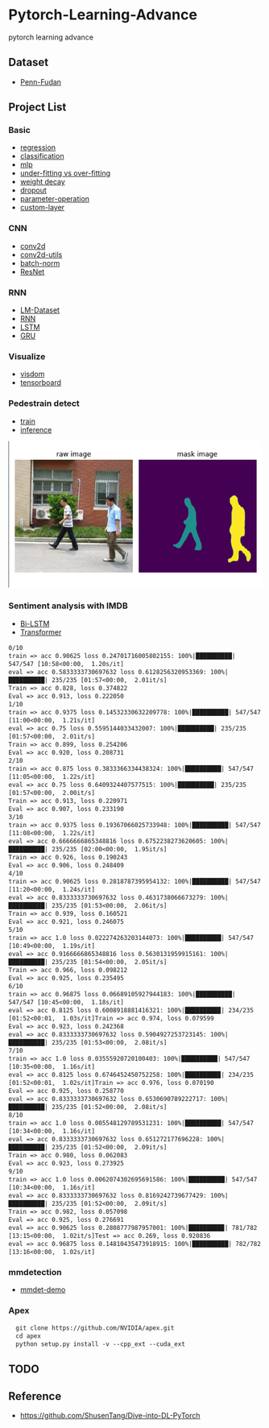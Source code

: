 # Pytorch-Learning-Advance
pytorch learning advance


## Dataset
* [Penn-Fudan](https://www.cis.upenn.edu/~jshi/ped_html/)

## Project List
### Basic
* [regression](https://github.com/alexchungio/Pytorch-Learning-Advance/blob/master/Grammar/regression.py)
* [classification](https://github.com/alexchungio/Pytorch-Learning-Advance/blob/master/Grammar/classification.py)
* [mlp](https://github.com/alexchungio/Pytorch-Learning-Advance/blob/master/Grammar/mlp.py)
* [under-fitting vs over-fitting](https://github.com/alexchungio/Pytorch-Learning-Advance/blob/master/Grammar/under_over_fitting.ipynb)
* [weight decay](https://github.com/alexchungio/Pytorch-Learning-Advance/blob/master/Grammar/weight_decay.ipynb)
* [dropout](https://github.com/alexchungio/Pytorch-Learning-Advance/blob/master/Grammar/dropout.ipynb)
* [parameter-operation](https://github.com/alexchungio/Pytorch-Learning-Advance/blob/master/Grammar/parameters.ipynb)
* [custom-layer](https://github.com/alexchungio/Pytorch-Learning-Advance/blob/master/Grammar/custom_layer.ipynb)

### CNN
* [conv2d](https://github.com/alexchungio/Pytorch-Learning-Advance/blob/master/Grammar/conv2d.ipynb)
* [conv2d-utils](https://github.com/alexchungio/Pytorch-Learning-Advance/blob/master/Grammar/conv2d_utils.ipynb)
* [batch-norm](https://github.com/alexchungio/Pytorch-Learning-Advance/blob/master/Grammar/batch_norm.ipynb)
* [ResNet](https://github.com/alexchungio/Pytorch-Learning-Advance/blob/master/Grammar/ResNet.ipynb)

### RNN
* [LM-Dataset](https://github.com/alexchungio/Pytorch-Learning-Advance/blob/master/Grammar/language_model_dataset.ipynb)
* [RNN](https://github.com/alexchungio/Pytorch-Learning-Advance/blob/master/Grammar/RNN.ipynb)
* [LSTM](https://github.com/alexchungio/Pytorch-Learning-Advance/blob/master/Grammar/LSTM.ipynb)
* [GRU](https://github.com/alexchungio/Pytorch-Learning-Advance/blob/master/Grammar/GRU.ipynb)

### Visualize
* [visdom](https://github.com/alexchungio/Pytorch-Learning-Advance/blob/master/Grammar/visdom_mnist.py)
* [tensorboard](https://github.com/alexchungio/Pytorch-Learning-Advance/blob/master/Grammar/tensorboard_cifar10.py)

### Pedestrain detect
* [train](https://github.com/alexchungio/Pytorch-Learning-Advance/blob/master/pedestrian_detection/train.py)
* [inference](https://github.com/alexchungio/Pytorch-Learning-Advance/blob/master/pedestrian_detection/inference.py)

![pedestrain demo](./Docs/pedestrain_demo.png)

### Sentiment analysis with IMDB 
* [Bi-LSTM](https://github.com/alexchungio/Pytorch-Learning-Advance/blob/master/sentiment_analysis/bidirected_lstm.py)
* [Transformer](https://github.com/alexchungio/Pytorch-Learning-Advance/blob/master/sentiment_analysis/gru_with_transformer.py)
```shell script
0/10
train => acc 0.90625 loss 0.24701716005802155: 100%|██████████| 547/547 [10:58<00:00,  1.20s/it]
eval => acc 0.5833333730697632 loss 0.6128256320953369: 100%|██████████| 235/235 [01:57<00:00,  2.01it/s]
Train => acc 0.828, loss 0.374822
Eval => acc 0.913, loss 0.222050
1/10
train => acc 0.9375 loss 0.14532330632209778: 100%|██████████| 547/547 [11:00<00:00,  1.21s/it]
eval => acc 0.75 loss 0.5595144033432007: 100%|██████████| 235/235 [01:57<00:00,  2.01it/s]
Train => acc 0.899, loss 0.254206
Eval => acc 0.920, loss 0.208731
2/10
train => acc 0.875 loss 0.3833366334438324: 100%|██████████| 547/547 [11:05<00:00,  1.22s/it]
eval => acc 0.75 loss 0.6409324407577515: 100%|██████████| 235/235 [01:57<00:00,  2.00it/s]
Train => acc 0.913, loss 0.220971
Eval => acc 0.907, loss 0.233190
3/10
train => acc 0.9375 loss 0.19367066025733948: 100%|██████████| 547/547 [11:08<00:00,  1.22s/it]
eval => acc 0.6666666865348816 loss 0.6752238273620605: 100%|██████████| 235/235 [02:00<00:00,  1.95it/s]
Train => acc 0.926, loss 0.190243
Eval => acc 0.906, loss 0.248409
4/10
train => acc 0.90625 loss 0.2818787395954132: 100%|██████████| 547/547 [11:20<00:00,  1.24s/it]
eval => acc 0.8333333730697632 loss 0.4631738066673279: 100%|██████████| 235/235 [01:53<00:00,  2.06it/s]
Train => acc 0.939, loss 0.160521
Eval => acc 0.921, loss 0.246075
5/10
train => acc 1.0 loss 0.022274263203144073: 100%|██████████| 547/547 [10:49<00:00,  1.19s/it]
eval => acc 0.9166666865348816 loss 0.5630131959915161: 100%|██████████| 235/235 [01:54<00:00,  2.05it/s]
Train => acc 0.966, loss 0.098212
Eval => acc 0.925, loss 0.235495
6/10
train => acc 0.96875 loss 0.06689105927944183: 100%|██████████| 547/547 [10:45<00:00,  1.18s/it]
eval => acc 0.8125 loss 0.6008918881416321: 100%|█████████▉| 234/235 [01:52<00:01,  1.03s/it]Train => acc 0.974, loss 0.079599
Eval => acc 0.923, loss 0.242368
eval => acc 0.8333333730697632 loss 0.5904927253723145: 100%|██████████| 235/235 [01:53<00:00,  2.08it/s]
7/10
train => acc 1.0 loss 0.03555920720100403: 100%|██████████| 547/547 [10:35<00:00,  1.16s/it]
eval => acc 0.8125 loss 0.6746452450752258: 100%|█████████▉| 234/235 [01:52<00:01,  1.02s/it]Train => acc 0.976, loss 0.070190
Eval => acc 0.925, loss 0.258770
eval => acc 0.8333333730697632 loss 0.6530690789222717: 100%|██████████| 235/235 [01:52<00:00,  2.08it/s]
8/10
train => acc 1.0 loss 0.005548129789531231: 100%|██████████| 547/547 [10:34<00:00,  1.16s/it]
eval => acc 0.8333333730697632 loss 0.651272177696228: 100%|██████████| 235/235 [01:52<00:00,  2.09it/s]
Train => acc 0.980, loss 0.062083
Eval => acc 0.923, loss 0.273925
9/10
train => acc 1.0 loss 0.0062074302695691586: 100%|██████████| 547/547 [10:34<00:00,  1.16s/it]
eval => acc 0.8333333730697632 loss 0.8169242739677429: 100%|██████████| 235/235 [01:52<00:00,  2.09it/s]
Train => acc 0.982, loss 0.057098
Eval => acc 0.925, loss 0.276691
eval => acc 0.90625 loss 0.2808777987957001: 100%|█████████▉| 781/782 [13:15<00:00,  1.02it/s]Test => acc 0.269, loss 0.920836
eval => acc 0.96875 loss 0.14810435473918915: 100%|██████████| 782/782 [13:16<00:00,  1.02s/it]
```
### mmdetection
* [mmdet-demo](https://github.com/alexchungio/Pytorch-Learning-Advance/blob/master/open_mmlab/mmdet_demo.py)

### Apex
```shell script
  git clone https://github.com/NVIDIA/apex.git
  cd apex
  python setup.py install -v --cpp_ext --cuda_ext
```

## TODO

## Reference
* <https://github.com/ShusenTang/Dive-into-DL-PyTorch>